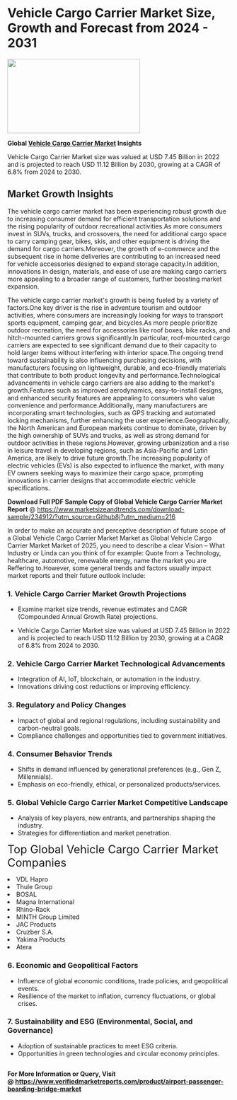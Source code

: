 <H1>Vehicle Cargo Carrier Market Size, Growth and Forecast from 2024 - 2031</H1><img class="aligncenter size-medium wp-image-584254" src="https://thirdeyenews.in/wp-content/uploads/2024/09/Global-Market-Research-300x168.jpeg" alt="" width="300" height="168" /><p><strong>Global&nbsp;<a href="https://www.marketsizeandtrends.com/download-sample/234912/?utm_source=Github8j?utm_medium=216">Vehicle Cargo Carrier Market</a> Insights</strong></p><p>Vehicle Cargo Carrier Market size was valued at USD 7.45 Billion in 2022 and is projected to reach USD 11.12 Billion by 2030, growing at a CAGR of 6.8% from 2024 to 2030.</p><p><h2>Market Growth Insights</h2> <p>The vehicle cargo carrier market has been experiencing robust growth due to increasing consumer demand for efficient transportation solutions and the rising popularity of outdoor recreational activities.As more consumers invest in SUVs, trucks, and crossovers, the need for additional cargo space to carry camping gear, bikes, skis, and other equipment is driving the demand for cargo carriers.Moreover, the growth of e-commerce and the subsequent rise in home deliveries are contributing to an increased need for vehicle accessories designed to expand storage capacity.In addition, innovations in design, materials, and ease of use are making cargo carriers more appealing to a broader range of customers, further boosting market expansion.</p> <p>The vehicle cargo carrier market's growth is being fueled by a variety of factors.One key driver is the rise in adventure tourism and outdoor activities, where consumers are increasingly looking for ways to transport sports equipment, camping gear, and bicycles.As more people prioritize outdoor recreation, the need for accessories like roof boxes, bike racks, and hitch-mounted carriers grows significantly.In particular, roof-mounted cargo carriers are expected to see significant demand due to their capacity to hold larger items without interfering with interior space.The ongoing trend toward sustainability is also influencing purchasing decisions, with manufacturers focusing on lightweight, durable, and eco-friendly materials that contribute to both product longevity and performance.Technological advancements in vehicle cargo carriers are also adding to the market's growth.Features such as improved aerodynamics, easy-to-install designs, and enhanced security features are appealing to consumers who value convenience and performance.Additionally, many manufacturers are incorporating smart technologies, such as GPS tracking and automated locking mechanisms, further enhancing the user experience.Geographically, the North American and European markets continue to dominate, driven by the high ownership of SUVs and trucks, as well as strong demand for outdoor activities in these regions.However, growing urbanization and a rise in leisure travel in developing regions, such as Asia-Pacific and Latin America, are likely to drive future growth.The increasing popularity of electric vehicles (EVs) is also expected to influence the market, with many EV owners seeking ways to maximize their cargo space, prompting innovations in carrier designs that accommodate electric vehicle specifications.<p><span class=""><strong>Download Full PDF Sample Copy of Global Vehicle Cargo Carrier Market Report</strong> @ <a href="https://www.marketsizeandtrends.com/download-sample/234912/?utm_source=Github8j?utm_medium=216" target="_blank">https://www.marketsizeandtrends.com/download-sample/234912/?utm_source=Github8j?utm_medium=216</a></span></p><p>In order to make an accurate and perceptive description of future scope of a Global&nbsp;Vehicle Cargo Carrier Market Market as Global&nbsp;Vehicle Cargo Carrier Market Market of 2025, you need to describe a clear Vision &ndash; What Industry or Linda can you think of for example: Quote from a Technology, healthcare, automotive, renewable energy, name the market you are Reffering to.However, some general trends and factors usually impact market reports and their future outlook include:</p><h3>1.&nbsp;<strong>Vehicle Cargo Carrier Market Growth Projections</strong></h3><ul><li>Examine market size trends, revenue estimates and CAGR (Compounded Annual Growth Rate) projections.</li><li><p>Vehicle Cargo Carrier Market size was valued at USD 7.45 Billion in 2022 and is projected to reach USD 11.12 Billion by 2030, growing at a CAGR of 6.8% from 2024 to 2030.</p></li></ul><h3>2.&nbsp;<strong>Vehicle Cargo Carrier Market Technological Advancements</strong></h3><ul><li>Integration of AI, IoT, blockchain, or automation in the industry.</li><li>Innovations driving cost reductions or improving efficiency.</li></ul><h3>3.&nbsp;<strong>Regulatory and Policy Changes</strong></h3><ul><li>Impact of global and regional regulations, including sustainability and carbon-neutral goals.</li><li>Compliance challenges and opportunities tied to government initiatives.</li></ul><h3>4.&nbsp;<strong>Consumer Behavior Trends</strong></h3><ul><li>Shifts in demand influenced by generational preferences (e.g., Gen Z, Millennials).</li><li>Emphasis on eco-friendly, ethical, or personalized products/services.</li></ul><h3>5.&nbsp;<strong>Global Vehicle Cargo Carrier Market Competitive Landscape</strong></h3><ul><li>Analysis of key players, new entrants, and partnerships shaping the industry.</li><li>Strategies for differentiation and market penetration.</li></ul><p data-pm-slice="1 1 []"><span style="color: inherit; font-family: inherit; font-size: 25px;">Top Global Vehicle Cargo Carrier Market Companies</span></p><div class="" data-test-id=""><p><li>VDL Hapro</li><li> Thule Group</li><li> BOSAL</li><li> Magna International</li><li> Rhino-Rack</li><li> MINTH Group Limited</li><li> JAC Products</li><li> Cruzber S.A.</li><li> Yakima Products</li><li> Atera</li></p></div><h3>6.&nbsp;<strong>Economic and Geopolitical Factors</strong></h3><ul><li>Influence of global economic conditions, trade policies, and geopolitical events.</li><li>Resilience of the market to inflation, currency fluctuations, or global crises.</li></ul><h3>7.&nbsp;<strong>Sustainability and ESG (Environmental, Social, and Governance)</strong></h3><ul><li>Adoption of sustainable practices to meet ESG criteria.</li><li>Opportunities in green technologies and circular economy principles.</li></ul><h2><strong style="font-size: 14px;">For More Information or Query, Visit @&nbsp;</strong><a style="background-color: #ffffff; font-size: 14px;" href="https://www.marketsizeandtrends.com/report/vehicle-cargo-carrier-market/" target="_blank">https://www.verifiedmarketreports.com/product/airport-passenger-boarding-bridge-market</a></h2>